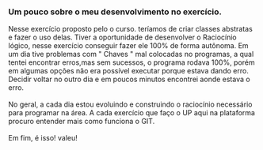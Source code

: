 ### Um pouco sobre o meu desenvolvimento no exercício.
Nesse exercício proposto pelo o curso.
teríamos de criar classes abstratas e fazer o uso delas.
Tiver a oportunidade de desenvolver o Raciocínio lógico, nesse exercício conseguir fazer ele 100% de forma autônoma.
Em um dia tive problemas com " Chaves " mal colocadas no programas, a qual tentei encontrar erros,mas sem sucessos, o programa rodava 100%, porém em algumas opções não era possível executar porque estava dando erro.
Decidir voltar no outro dia e em poucos minutos encontrei aonde estava o erro.
<br/><br/>
No geral, a cada dia estou evoluindo e construindo o raciocínio necessário para programar na área.
A cada exercício que faço o UP aqui na plataforma procuro entender mais como funciona o GIT.
<br/><br/>
Em fim, é isso! valeu! 

